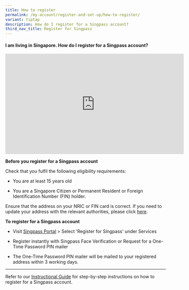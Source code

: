 ```yaml
---
title: How to register
permalink: /my-account/register-and-set-up/how-to-register/
variant: tiptap
description: How do I register for a Singpass account?
third_nav_title: Register for Singpass
---
```

<h4>I am living in Singapore. How do I register for a Singpass account?</h4>
<p></p>
<div class="iframe-wrapper">
<iframe height="315" width="560" allowfullscreen="true" frameborder="0" src="https://www.youtube.com/embed/exCzf_6llbM?si=4vR89jBxZCjGM7qx"></iframe>
</div>
<p><strong>Before you register for a Singpass account</strong>
</p>
<p>Check that you fulfil the following eligibility requirements:</p>
<ul data-tight="true" class="tight">
<li>
<p>You are at least 15 years old</p>
</li>
<li>
<p>You are a Singapore Citizen or Permanent Resident or Foreign Identification
Number (FIN) holder.</p>
</li>
</ul>
<p>Ensure that the address on your NRIC or FIN card is correct. If you need
to update your address with the relevant authorities, please click <a href="https://www.ica.gov.sg/documents/ic/update_residential_address" class="MuiTypography-root MuiLink-root MuiLink-underlineHover jss157 MuiTypography-colorPrimary" rel="noreferrer" target="_blank">here</a>.</p>
<p><strong>To register for a Singpass account</strong>
</p>
<ul data-tight="true" class="tight">
<li>
<p>Visit&nbsp;<a href="https://go.gov.sg/singpass-login" rel="noopener" target="_blank"><u>Singpass Portal</u></a>&nbsp;&gt;
Select 'Register for Singpass' under Services</p>
</li>
<li>
<p>Register instantly with Singpass Face Verification or Request for a One-Time
Password PIN mailer</p>
</li>
<li>
<p>The One-Time Password PIN mailer will be mailed to your registered address
within 3 working days.</p>
</li>
</ul>
<p></p>
<p></p>
<hr>
<p>Refer to our <a href="https://go.gov.sg/singpass-guides" rel="noopener" target="_blank"><u>Instructional Guide</u></a> for
step-by-step instructions on how to register for a Singpass account.&nbsp;</p>
<p></p>